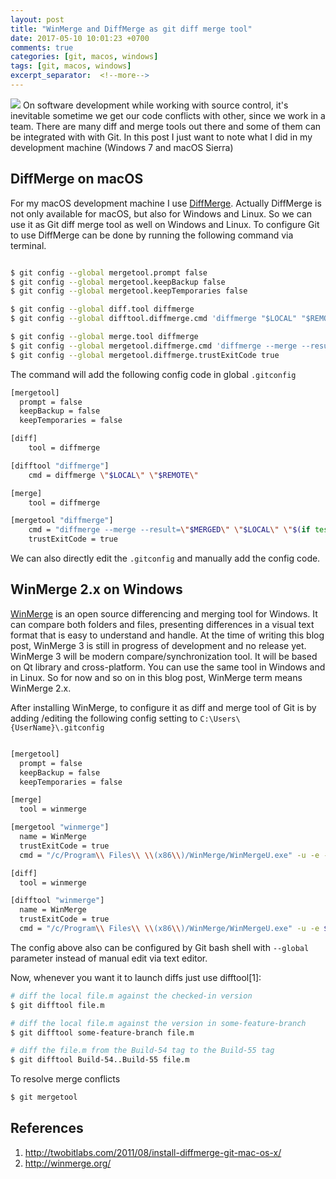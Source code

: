 ```yaml
---
layout: post
title: "WinMerge and DiffMerge as git diff merge tool"
date: 2017-05-10 10:01:23 +0700
comments: true
categories: [git, macos, windows]
tags: [git, macos, windows]
excerpt_separator:  <!--more-->
---
```


<img class="left" src="{{ site.baseurl }}/assets/images/logo/git.png" />
On software development while working with source control, it's inevitable sometime we get our code conflicts with other, since we work in a team. There are many diff and merge tools out there and some of them can be integrated with with Git. In this post I just want to note what I did in my development machine (Windows 7 and macOS Sierra)


## DiffMerge on macOS
For my macOS development machine I use [DiffMerge](http://www.sourcegear.com/diffmerge/). Actually DiffMerge is not only available for macOS, but also for Windows and Linux. So we can use it as Git diff merge tool as well on Windows and Linux. To configure Git to use DiffMerge can be done by running the following command via terminal.

``` bash

$ git config --global mergetool.prompt false
$ git config --global mergetool.keepBackup false
$ git config --global mergetool.keepTemporaries false

$ git config --global diff.tool diffmerge
$ git config --global difftool.diffmerge.cmd 'diffmerge "$LOCAL" "$REMOTE"'

$ git config --global merge.tool diffmerge
$ git config --global mergetool.diffmerge.cmd 'diffmerge --merge --result="$MERGED" "$LOCAL" "$(if test -f "$BASE"; then echo "$BASE"; else echo "$LOCAL"; fi)" "$REMOTE"'
$ git config --global mergetool.diffmerge.trustExitCode true
```

The command will add the following config code in global <code>.gitconfig</code>

``` bash
[mergetool]
  prompt = false
  keepBackup = false
  keepTemporaries = false

[diff]
	tool = diffmerge

[difftool "diffmerge"]
	cmd = diffmerge \"$LOCAL\" \"$REMOTE\"

[merge]
	tool = diffmerge

[mergetool "diffmerge"]
	cmd = "diffmerge --merge --result=\"$MERGED\" \"$LOCAL\" \"$(if test -f \"$BASE\"; then echo \"$BASE\"; else echo \"$LOCAL\"; fi)\" \"$REMOTE\""
	trustExitCode = true
```
We can also directly edit the <code>.gitconfig</code> and manually add the config code.

<!--more-->

## WinMerge 2.x on Windows

[WinMerge](http://winmerge.org/) is an open source differencing and merging tool for Windows. It can compare both folders and files, presenting differences in a visual text format that is easy to understand and handle.
At the time of writing this blog post, WinMerge 3 is still in progress of development and no release yet. WinMerge 3 will be modern compare/synchronization tool. It will be based on Qt library and cross-platform. You can use the same tool in Windows and in Linux.
So for now and so on in this blog post, WinMerge term means WinMerge 2.x.

After installing WinMerge, to configure it as diff and merge tool of Git is by adding /editing the following config setting to <code>C:\Users\\{UserName}\\.gitconfig</code>

``` bash

[mergetool]
  prompt = false
  keepBackup = false
  keepTemporaries = false

[merge]
  tool = winmerge

[mergetool "winmerge"]
  name = WinMerge
  trustExitCode = true
  cmd = "/c/Program\\ Files\\ \\(x86\\)/WinMerge/WinMergeU.exe" -u -e -dl \"Local\" -dr \"Remote\" $LOCAL $REMOTE $MERGED

[diff]
  tool = winmerge

[difftool "winmerge"]
  name = WinMerge
  trustExitCode = true
  cmd = "/c/Program\\ Files\\ \\(x86\\)/WinMerge/WinMergeU.exe" -u -e $LOCAL $REMOTE

```

The config above also can be configured by Git bash shell with <code>--global</code> parameter instead of manual edit via text editor.

Now, whenever you want it to launch diffs just use difftool[1]:

``` bash
# diff the local file.m against the checked-in version
$ git difftool file.m

# diff the local file.m against the version in some-feature-branch
$ git difftool some-feature-branch file.m

# diff the file.m from the Build-54 tag to the Build-55 tag
$ git difftool Build-54..Build-55 file.m

```

To resolve merge conflicts
``` bash
$ git mergetool
```

## References
1. http://twobitlabs.com/2011/08/install-diffmerge-git-mac-os-x/
2. http://winmerge.org/
